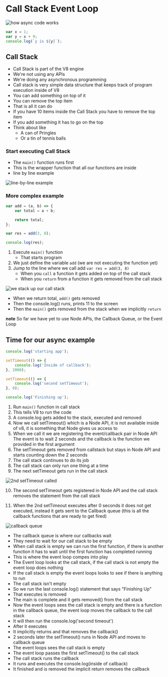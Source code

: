 # Call Stack Event Loop
![how async code works](https://i.imgur.com/npW7Ha7.png)

```js
var x = 1;
var y = x + 9;
console.log(`y is ${y}`);
```

## Call Stack
* Call Stack is part of the V8 engine
* We're not using any APIs
* We're doing any asynchronous programming
* Call stack is very simple data structure that keeps track of program execution inside of V8
* You can add something on top of it
* You can remove the top item
* That is all it can do
* If you have 10 items inside the Call Stack you have to remove the top item 
* If you add something it has to go on the top
* Think about like
    - A can of Pringles
    - Or a tin of tennis balls


### Start executing Call Stack
* The `main()` function runs first
* This is the wrapper function that all our functions are inside
* line by line example

![line-by-line example](https://i.imgur.com/AZrYN2b.png)

### More complex example
```js
var add = (a, b) => {
    var total = a + b;

    return total;
};

var res = add(3, 8);

console.log(res);
```

1. Execute `main()` function
    * That starts program
2. We just define the variable `add` (we are not executing the function yet)
3. Jump to the line where we call add `var res = add(3, 8)`
    * When you `call` a function it gets added on top of the call stack
    * When you `return` from a function it gets removed from the call stack

![we stack up our call stack](https://i.imgur.com/4DSd6RQ.png)

* When we return total, `add()` gets removed
* Then the console.log() runs, prints 11 to the screen
* Then the `main()` gets removed from the stack when we implicitly `return`


**note** So far we have yet to use Node APIs, the Callback Queue, or the Event Loop

## Time for our async example
```js
console.log('starting app');

setTimeout(() => {
    console.log('Inside of callback');
}, 2000);

setTimeout(() => {
    console.log('second setTimeout');
}, 0);

console.log('Finishing up');
```

1. Run `main()` function in call stack
2. This tells V8 to run the code
3. A console.log gets added to the stack, executed and removed
4. Now we call setTimeout() which is a Node API, it is not available inside of v8, it is something that Node gives us access to
5. When we call it we are registering the event/callback pair in Node API   The event is to wait 2 seconds and the callback is the function we provided in the first argument
6. The setTimeout gets removed from callstack but stays in Node API and starts counting down the 2 seconds
7. The call stack continues to do its job
8. The call stack can only run one thing at a time
9. The next setTimeout gets run in the call stack

![2nd setTimeout called](https://i.imgur.com/bOp7lWV.png)

10. The second setTimeout gets registered in Node API and the call stack removes the statement from the call stack

11. When the 2nd setTimeout executes after 0 seconds it does not get executed, instead it gets sent to the Callback queue (this is all the callback functions that are ready to get fired)

![callback queue](https://i.imgur.com/iy8FzCn.png)

* The callback queue is where our callbacks wait
* They need to wait for our call stack to be empty
* When call stack is empty we can run the first function, if there is another function it has to wait until the first function has completed running
* This is where the event loop compes into play
* The Event loop looks at the call stack, if the call stack is not empty the event loop does nothing
* If the call stack is empty the event loops looks to see if there is anything to run
* The call stack isn't empty
* So we run the last console.log() statement that says "Finishing Up"
* That executes is removed
* The main is complete and it gets removed() from the call stack
* Now the event loops sees the call stack is empty and there is a function in the callback queue, the event loop moves the callback to the call stack
* It will then run the console.log('second timeout')
* After it executes
* It implicitly returns and that removes the callback()
* 2 seconds later the setTimeout() runs in Node API and moves to callback queue
* The event loops sees the call stack is empty
* The event loop passes the first setTimeout() to the call stack
* The call stack runs the callback
* It runs and executes the console.log(inside of callback)
* It finished and is removed the implicit return removes the callback
